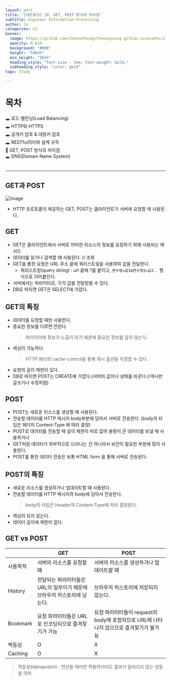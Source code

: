 ```yaml
---
layout: post
title: "[네트워크] 10. GET, POST 방식의 차이점"
subtitle: Engineer Information Processing
author: Jo
categories: CS
banner:
  image: https://github.com/CheeseYoung/Cheeseyoung.github.io/assets/132384527/5ce8fe9e-e7b9-462a-9958-a2f6161e2db5
  opacity: 0.618
  background: "#000"
  height: "100vh"
  min_height: "38vh"
  heading_style: "font-size : 3em; font-weight: bold;"
  subheading_style: "color: gold"
tags: Study

---
```


# 목차
🕳 로드 밸런싱(Load Balancing) <br>
🕳 HTTP와 HTTPS <br>
🕳 공개키 암호 & 대칭키 암호 <br>
🕳 RESTful의미와 설계 규칙 <br>
📌 GET, POST 방식의 차이점 <br>
🕳 DNS(Domain Name System) <br>
<br>
<hr>


## GET과 POST
![image](https://github.com/CheeseYoung/Cheeseyoung.github.io/assets/132384527/b4663ee8-4298-42a3-9736-8ea26b780ac3)
- HTTP 프로토콜이 제공하는 GET, POST는 클라이언트가 서버에 요청할 때 사용된다.

## GET
- GET은 클라이언트에서 서버로 어떠한 리소스의 정보를 요청하기 위해 사용되는 메서드
- 데이터를 읽거나 검색할 때 사용된다. // 조회
- GET을 통한 요청은 URL 주소 끝에 쿼리스트링을 사용하여 값을 전달한다.
  - 쿼리스트링(query string) : url 끝에 ?를 붙이고, ``변수명=값1&변수명2=값2..`` 형식으로 이어붙인다.
- 서버에서는 파라미터로, 각각 값을 전달받을 수 있다.
- DB로 따지면 GET은 SELECT에 가깝다.

## GET의 특징
- 데이터를 요청할 때만 사용한다.
- 중요한 정보를 다루면 안된다.
  > 파라미터에 정보가 노출이 되기 때문에 중요한 정보를 담지 않는다.
- 캐싱이 가능하다.
  > HTTP 헤더의 cache-control을 통해 캐시 옵션을 지정할 수 있다.
- 요청의 길이 제한이 있다.
- DB로 따지면 POST는 CREATE에 가깝다.(서버의 값이나 상태를 바꾼다.//게시판 글쓰기나 수정처럼)

## POST
- POST는 새로운 리소스를 생성할 때 사용된다.
- 전송할 데이터를 HTTP 메시지 body부분에 담아서 서버로 전송한다. (body의 타입은 헤더의 Content-Type 에 따라 결정)
- POST로 데이터를 전송할 때 길이 제한이 따로 없어 용량이 큰 데이터를 보낼 때 사용하거나
- GET처럼 데이터가 외부적으로 드러나는 건 아니라서 보안이 필요한 부분에 많이 사용된다.
- POST를 통한 데이터 전송은 보통 HTML form 을 통해 서버로 전송된다.

## POST의 특징
- 새로운 리소스를 생성하거나 업데이트할 때 사용된다.
- 전송할 데이터를 HTTP 메시지의 body에 담아서 전송한다.
  > body의 타입은 Header의 Content-Type에 따라 결정된다.
- 캐싱이 되지 않는다.
- 데이터 길이에 제한이 없다.

## GET vs POST

||GET|POST|
|--|--|--|
|사용목적|서버의 리소스를 요청할 때|서버의 리소스를 생성하거나 업데이트할 때|
|History|전달되는 파라미터들은 URL의 일부이기 때문에 브라우저 히스토리에 남는다.|브라우저 히스토리에 저장되지 않는다.|
|Bookmark|요청 파라미터들은 URL로 인코딩되므로 즐겨찾기가 가능|요청 파라미터들이 request의 body에 포함되므로 URL에 나타나지 않으므로 즐겨찾기가 불가능|
|멱등성|O|X|
|Caching|O|X|
> 멱등성(idempotent) : 연산을 여러번 적용하더라도 결과가 달라지지 않는 성질을 의미

















